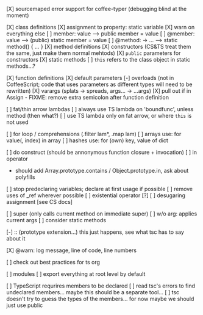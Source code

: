 
[X] sourcemaped error support for coffee-typer (debugging blind at the moment)

[X] class definitions
  [X] assignment to property: static variable
  [X] warn on everything else
  [ ] member: value     --> public member = value
  [ ] @member: value    --> (public) static member = value
  [ ] @method: -> ...   --> static method() { ... }
[X] method definitions
  [X] constructors (CS&TS treat them the same, just make them normal mehtods)
  [X] `public` parameters for constructors
  [X] static methods
  [ ] `this` refers to the class object in static methods...?

[X] function definitions
  [X] default parameters
  [-] overloads (not in CoffeeScript; code that uses parameters as different types will need to be rewritten)
  [X] varargs (splats -> spreads, args... -> ...args)
  [X] pull out if in Assign
    - FIXME: remove extra semicolon after function definition

[ ] fat/thin arrow lambdas
  [ ] always use TS lambda on 'boundfunc', unless method (then what?)
  [ ] use TS lambda only on fat arrow, or where `this` is not used

[ ] for loop / comprehensions (.filter lam*, .map lam)
  [ ] arrays use: for value(, index) in array
  [ ] hashes use: for (own) key, value of dict

[ ] do construct (should be annonymous function closure + invocation)
[ ] in operator
  - should add Array.prototype.contains / Object.prototype.in, ask about polyfills

[ ] stop predeclaring variables; declare at first usage if possible
[ ] remove uses of _ref wherever possible
  [ ] existential operator [?]
  [ ] desugaring assignment [see CS docs]

[ ] super (only calls current method on immediate super)
  [ ] w/o arg: applies current args
  [ ] consider static methods

[-] :: (prototype extension...) this just happens, see what tsc has to say about it

[X] @warn: log message, line of code, line numbers

[ ] check out best practices for ts org

[ ] modules
  [ ] export everything at root level by default


[ ] TypeScript requrires members to be declared
  [ ] read tsc's errors to find undeclared members... maybe this should be a separate tool...
  [ ] tsc doesn't try to guess the types of the members... for now maybe we should just use public
